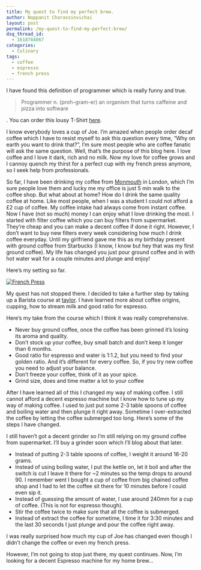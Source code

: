 ```yaml
---
title: My quest to find my perfect brew.
author: Noppanit Charassinvichai
layout: post
permalink: /my-quest-to-find-my-perfect-brew/
dsq_thread_id:
  - 1618784067
categories:
  - Culinary
tags:
  - coffee
  - espresso
  - french press
---
```

I have found this definition of programmer which is really funny and true. 

> Programmer n. (proh-gram-er) an organism that turns caffeine and pizza into software

. You can order this lousy T-Shirt [here][1].

I know everybody loves a cup of Joe. I&#8217;m amazed when people order decaf coffee which I have to resist myself to ask this question every time, &#8220;Why on earth you want to drink that?&#8221;, I&#8217;m sure most people who are coffee fanatic will ask the same question. Well, that&#8217;s the purpose of this blog here. I love coffee and I love it dark, rich and no milk. Now my love for coffee grows and I cannoy quench my thirst for a perfect cup with my french press anymore, so I seek help from professionals. 

So far, I have been drinking my coffee from [Monmouth][2] in London, which I&#8217;m sure people love them and lucky me my office is just 5 min walk to the coffee shop. But what about at home? How do I drink the same quality coffee at home. Like most people, when I was a student I could not afford a £2 cup of coffee. My coffee intake had always come from instant coffee. Now I have (not so much) money I can enjoy what I love drinking the most. I started with filter coffee which you can buy filters from supermarket. They&#8217;re cheap and you can make a decent coffee if done it right. However, I don&#8217;t want to buy new filters every week considering how much I drink coffee everyday. Until my girlfriend gave me this as my birthday present with ground coffee from Starbucks (I know, I know but hey that was my first ground coffee). My life has changed you just pour ground coffee and in with hot water wait for a couple minutes and plunge and enjoy!

Here&#8217;s my setting so far. 

[<img src="http://www.noppanit.com/wp-content/uploads/2013/08/French-Press-5.jpg" alt="French Press" class="aligncenter size-full wp-image-1142 cool_border" />][3]

My quest has not stopped there. I decided to take a further step by taking up a Barista course at [taylor][4]. I have learned more about coffee origins, cupping, how to stream milk and good ratio for espresso. 

Here&#8217;s my take from the course which I think it was really comprehensive. 

  * Never buy ground coffee, once the coffee has been grinned it&#8217;s losing its aroma and quality. 
  * Don&#8217;t stock up your coffee, buy small batch and don&#8217;t keep it longer than 6 months.
  * Good ratio for espresso and water is 1:1.2, but you need to find your golden ratio. And it&#8217;s different for every coffee. So, if you try new coffee you need to adjust your balance.
  * Don&#8217;t freeze your coffee, think of it as your spice.
  * Grind size, does and time matter a lot to your coffee

After I have learned all of this I changed my way of making coffee. I still cannot afford a decent espresso machine but I know how to tune up my way of making coffee. I used to just put some 2-3 table spoons of coffee and boiling water and then plunge it right away. Sometime I over-extracted the coffee by letting the coffee submerged too long. Here&#8217;s some of the steps I have changed. 

I still haven&#8217;t got a decent grinder so I&#8217;m still relying on my ground coffee from supermarket. I&#8217;ll buy a grinder soon which I&#8217;ll blog about that later.

  * Instead of putting 2-3 table spoons of coffee, I weight it around 16-20 grams.
  * Instead of using boiling water, I put the kettle on, let it boil and after the switch is cut I leave it there for ~2 minutes so the temp drops to around 90. I remember went I bought a cup of coffee from big chained coffee shop and I had to let the coffee sit there for 10 minutes before I could even sip it.
  * Instead of guessing the amount of water, I use around 240mm for a cup of coffee. (This is not for espresso though).
  * Stir the coffee twice to make sure that all the coffee is submerged.
  * Instead of extract the coffee for sometime, I time it for 3:30 minutes and the last 30 seconds I just plunge and pour the coffee right away.

I was really surprised how much my cup of Joe has changed even though I didn&#8217;t change the coffee or even my french press.

However, I&#8217;m not going to stop just there, my quest continues. Now, I&#8217;m looking for a decent Espresso machine for my home brew&#8230;

 [1]: http://www.zazzle.com/programmer_definition_t_shirt-235878094715752076
 [2]: http://www.monmouthcoffee.co.uk/ "monmouth coffee"
 [3]: http://www.noppanit.com/wp-content/uploads/2013/08/French-Press-5.jpg
 [4]: http://www.taylor-st.com/home-barista-course "TAylor"